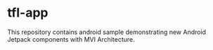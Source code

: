 # tfl-app
This repository contains android sample demonstrating new Android Jetpack components with MVI Architecture.
